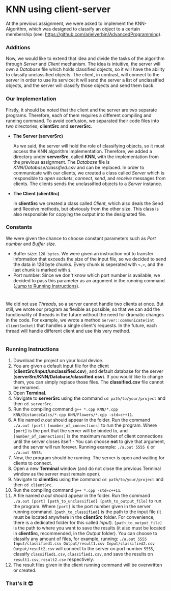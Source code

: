 # KNN using client-server
At the previous assignment, we were asked to implement the KNN-Algorithm, which was designed to classify an object to a certain membership (see: https://github.com/arielverbin/AdvancedProgramming).
### Additions
Now, we would like to extend that idea and divide the tasks of the algorithm through *Server* and *Client* mechanism. The idea is intuitive, the server will own a *Database* file which holds classified objects, so it will have the ability to classify unclassified objects.
The client, in contrast,  will connect to the server in order to use its service: it will send the server a list of unclassified objects, and the server will classify those objects and send them back.
### Our Implementation
Firstly, it should be noted that the client and the server are two separate programs. Therefore, each of them
requires a different compiling and running command. To avoid confusion, we separated their code files into two directories, **clientSrc** and **serverSrc**.

* **The Server (serverSrc)**

    As we said, the server will hold the role of classifying objects, so it must access the KNN algorithm implementation. Therefore, we added a directory under **serverSrc**, called **KNN**, with the implementation from the previous assignment.
The *Database* file is *KNN/Database/classified.csv* and can be replaced. 
In order to communicate with our clients, we created a class called *Server* which is responsible to *open sockets*, *connect*, *send*, and *receive* messages from clients.
The clients sends the unclassified objects to a *Server* instance.


* **The Client (clientSrc)**

    In **clientSrc** we created a class called *Client*, which also deals the Send and Receive methods, but obviously from the other size.
This class is also responsible for copying the output into the designated file.




### Constants
We were given the chance to choose constant parameters such as *Port number* and *Buffer size*.

- Buffer size: `128 bytes`. We were given an instruction not to transfer information that exceeds the size of the input file, so we decided to send the data in 128 byte chunks. Every chunk is seperated with `<,>`, and the last chunk is marked with `$`.
- Port number: Since we don't know which port number is available, we decided to pass this parameter as an argument in the running command ([Jump to Running Instructions](#running-instructions)).

#
We did not use *Threads*, so a server cannot handle two clients at once. But still, we wrote our program as flexible as possible, so that we can add the functionality of threads in the future without the need for dramatic changes in the code. For example, we wrote a method `Server::communicate(int clientSocket)` that
handles a single client's requests. In the future, each thread will handle different client and use this very method.
#
### Running Instructions
1. Download the project on your local device.
2. You are given a default input file for the client (**clientSrc/Input/unclassified.csv**), and default database for the server (**serverSrc/KNN/Database/classified.csv**). If you would like to change them, you can simply replace those files. The **classified.csv** file cannot be renamed.
3. Open **Terminal**.
4. Navigate to **serverSrc** using the command `cd path/to/your/project` and then `cd serverSrc`.
5. Run the compiling command `g++ *.cpp KNN/*.cpp KNN/DistanceCalcs/*.cpp KNN/Flowers/*.cpp -std=c++11`.
6. A file named *a.out* should appear in the folder. Run the command `./a.out [port] [number_of_connections]` to run the program. Where `[port]` is the port that the server will be binded to, and `[number_of_connections]` is the maximum number of client connections until the server closes itself - You can choose **not** to give that argument, and the server will run forever. Running example: `./a.out 5555 6` or `./a.out 5555`.
8. Now, the program should be running. The server is open and waiting for clients to connect.
7. Open a new **Terminal** window (and do not close the previous Terminal window as the server must remain open).
8. Navigate to **clientSrc** using the command `cd path/to/your/project` and then `cd clientSrc`.
9. Run the compiling command `g++ *.cpp -std=c++11`.
10. A file named *a.out* should appear in the folder. Run the command `./a.out [port] [path_to_unclassified] [path_to_output_file]` to run the program. Where `[port]` is the port number given in the server running command. `[path_to_classified]` is the path to the input file (it must be located anywhere in the **clientSrc** folder. For convenience, there is a dedicated folder for this called *Input*). `[path_to_output_file]` is the path to where you want to save the results (it also must be located in **clientSrc**, recommended, in the *Output* folder). You can choose to classify any amount of files, for example, running: `./a.out 5555 Input/classified1.csv Output/result1.csv Input/classified2.csv Output/result2.csv` will connect to the server on port number `5555`, classify `classified1.csv`, `classified1.csv`, and save the results on `result1.csv`, `result2.csv`
respectively.
12. The result files given in the client running command will be overwritten or created.

### That's it 😎


